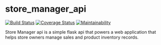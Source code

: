 # store_manager_api
[![Build Status](https://travis-ci.org/charitymarani/store_manager_api.svg?branch=Develop)](https://travis-ci.org/charitymarani/store_manager_api)
[![Coverage Status](https://coveralls.io/repos/github/charitymarani/store_manager_api/badge.svg?branch=Develop)](https://coveralls.io/github/charitymarani/store_manager_api?branch=Develop)
[![Maintainability](https://api.codeclimate.com/v1/badges/54b962ae24d555e4fbfd/maintainability)](https://codeclimate.com/github/charitymarani/store_manager_api/maintainability)

Store Manager api is a simple flask api that powers  a web application that helps store owners manage sales and product inventory records.

